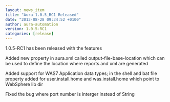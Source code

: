```yaml
---
layout: news_item
title: "Aura 1.0.5_RC1 Released"
date: "2013-08-28 09:34:52 +0100"
author: aura-automation
version: 1.0.5-RC1
categories: [release]
---
```


1.0.5-RC1 has been released with the features

Added new property in aura.xml called output-file-base-location which can be used to define the location where reports and xml are generated

Added support for WAS7 Application data types; in the shell and bat file property added for user.install.home and was.install.home which point to WebSphere lib dir

Fixed the bug where port number is interger instead of String



